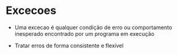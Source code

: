 # Excecoes

- Uma excecao é qualquer condição de erro ou comportamento
  inesperado encontrado por um programa em execução

- Tratar erros de forma consistente e flexível
